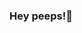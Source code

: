 ### Hey peeps!👋
<!--
**vishakahegde/vishakahegde** is a ✨ _special_ ✨ repository because its `README.md` (this file) appears on your GitHub profile.

A non-IT HR Generalist turned Full Stack Developer at Codaisseur Academy. Currently on a lookout for a opportunity to learn and grow as a developer. 

You can find me here 📫 - [LinkedIn](https://www.linkedin.com/in/vishaka-hegde/)
